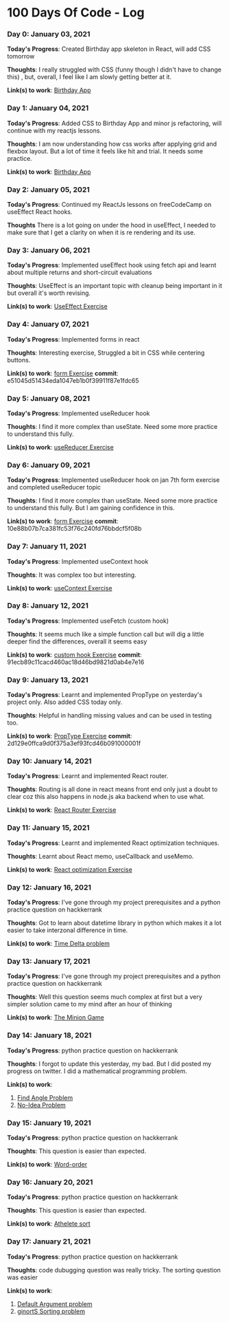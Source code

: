 # 100 Days Of Code - Log

<!--
### Day 1: June 27, Monday

**Today's Progress**: I've gone through many exercises on FreeCodeCamp.

**Thoughts** I've recently started coding, and it's a great feeling when I finally solve an algorithm challenge after a lot of attempts and hours spent.

**Link(s) to work**
1. [Find the Longest Word in a String](https://www.freecodecamp.com/challenges/find-the-longest-word-in-a-string)
2. [Title Case a Sentence](https://www.freecodecamp.com/challenges/title-case-a-sentence)
-->

### Day 0: January 03, 2021

**Today's Progress**: Created Birthday app skeleton in React, will add CSS tomorrow

**Thoughts**: I really struggled with CSS (funny though I didn't have to change this) , but, overall, I feel like I am slowly getting better at it.

**Link(s) to work**: [Birthday App](https://github.com/surajsurajsuraj/birthday-app/tree/db54a6b098ecc33ae33a6133f4e859f1afd9d18c)

### Day 1: January 04, 2021

**Today's Progress**: Added CSS to Birthday App and minor js refactoring, will continue with my reactjs lessons.

**Thoughts**: I am now understanding how css works after applying grid and flexbox layout. But a lot of time it feels like hit and trial. It needs some practice.

**Link(s) to work**: [Birthday App](https://github.com/surajsurajsuraj/birthday-app/tree/db54a6b098ecc33ae33a6133f4e859f1afd9d18c)

### Day 2: January 05, 2021

**Today's Progress**: Continued my ReactJs lessons on freeCodeCamp on useEffect React hooks.

**Thoughts** There is a lot going on under the hood in useEffect, I needed to make sure that I get a clarity on when it is re rendering and its use.

### Day 3: January 06, 2021

**Today's Progress**: Implemented useEffect hook using fetch api and learnt about multiple returns and short-circuit evaluations

**Thoughts**: UseEffect is an important topic with cleanup being important in it but overall it's worth revising.

**Link(s) to work**: [UseEffect Exercise](https://github.com/surajsurajsuraj/Exercise/tree/main/useEffect/my-app)

### Day 4: January 07, 2021

**Today's Progress**: Implemented forms in react

**Thoughts**: Interesting exercise, Struggled a bit in CSS while centering buttons.

**Link(s) to work**: [form Exercise](https://github.com/surajsurajsuraj/Exercise/tree/main/Form-exercise/my-app) **commit**: e51045d51434eda1047eb1b0f39911f87e1fdc65

### Day 5: January 08, 2021

**Today's Progress**: Implemented useReducer hook

**Thoughts**: I find it more complex than useState. Need some more practice to understand this fully.

**Link(s) to work**: [useReducer Exercise](https://github.com/surajsurajsuraj/Exercise/tree/main/useReducer/my-app) 

### Day 6: January 09, 2021

**Today's Progress**: Implemented useReducer hook on jan 7th form exercise and completed useReducer topic

**Thoughts**: I find it more complex than useState. Need some more practice to understand this fully. But I am gaining confidence in this.

**Link(s) to work**: [form Exercise](https://github.com/surajsurajsuraj/Exercise/tree/main/Form-exercise/my-app) **commit**: 10e88b07b7ca381fc53f76c240fd76bbdcf5f08b

### Day 7: January 11, 2021

**Today's Progress**: Implemented useContext hook

**Thoughts**: It was complex too but interesting.

**Link(s) to work**: [useContext Exercise](https://github.com/surajsurajsuraj/Exercise/tree/main/useContext) 

### Day 8: January 12, 2021

**Today's Progress**: Implemented useFetch (custom hook)

**Thoughts**: It seems much like a simple function call but will dig a little deeper find the differences, overall it seems easy

**Link(s) to work**: [custom hook Exercise](https://github.com/surajsurajsuraj/Exercise/tree/main/custom-hook)  **commit**: 91ecb89c11cacd460ac18d46bd9821d0ab4e7e16


### Day 9: January 13, 2021

**Today's Progress**: Learnt and implemented PropType on yesterday's project only. Also added CSS today only.

**Thoughts**: Helpful in handling missing values and can be used in testing too.

**Link(s) to work**: [PropType Exercise](https://github.com/surajsurajsuraj/Exercise/tree/main/custom-hook)  **commit**: 2d129e0ffca9d0f375a3ef93fcd46b091000001f


### Day 10: January 14, 2021

**Today's Progress**: Learnt and implemented React router. 

**Thoughts**: Routing is all done in react means front end only just a doubt to clear coz this also happens in node.js aka backend when to use what.

**Link(s) to work**: [React Router Exercise](https://github.com/surajsurajsuraj/Exercise/tree/main/react-router)


### Day 11: January 15, 2021

**Today's Progress**: Learnt and implemented React optimization techniques. 

**Thoughts**: Learnt about React memo, useCallback and useMemo.

**Link(s) to work**: [React optimization Exercise](https://github.com/surajsurajsuraj/Exercise/tree/main/react-optimization)


### Day 12: January 16, 2021

**Today's Progress**: I've gone through my project prerequisites and a python practice question on hackkerrank

**Thoughts**: Got to learn about datetime library in python which makes it a lot easier to take interzonal difference in time.

**Link(s) to work**: [Time Delta problem](https://www.hackerrank.com/challenges/python-time-delta/problem)


### Day 13: January 17, 2021

**Today's Progress**: I've gone through my project prerequisites and a python practice question on hackkerrank

**Thoughts**: Well this question seems much complex at first but a very simpler solution came to my mind after an hour of thinking

**Link(s) to work**: [The Minion Game](https://www.hackerrank.com/challenges/the-minion-game/problem)


### Day 14: January 18, 2021

**Today's Progress**: python practice question on hackkerrank

**Thoughts**: I forgot to update this yesterday, my bad. But I did posted my progress on twitter. I did a mathematical programming problem.

**Link(s) to work**: 
  1. [Find Angle Problem](https://www.hackerrank.com/challenges/find-angle/problem)
  2. [No-Idea Problem](https://www.hackerrank.com/challenges/no-idea/problem)


### Day 15: January 19, 2021

**Today's Progress**: python practice question on hackkerrank

**Thoughts**: This question is easier than expected.

**Link(s) to work**: [Word-order](https://www.hackerrank.com/challenges/word-order/problem)


### Day 16: January 20, 2021

**Today's Progress**: python practice question on hackkerrank

**Thoughts**: This question is easier than expected.

**Link(s) to work**: [Athelete sort](https://www.hackerrank.com/challenges/python-sort-sort/problem)


### Day 17: January 21, 2021

**Today's Progress**: python practice question on hackkerrank

**Thoughts**: code dubugging question was really tricky. The sorting question was easier

**Link(s) to work**: 
  1. [Default Argument problem](https://www.hackerrank.com/challenges/default-arguments/problem)
  2. [ginortS Sorting problem](https://www.hackerrank.com/challenges/ginorts/problem)

